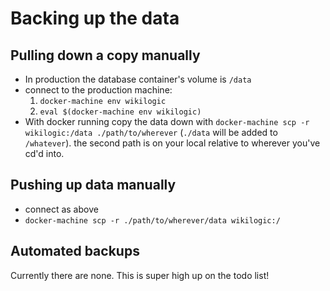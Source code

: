 # Backing up the data

## Pulling down a copy manually

 - In production the database container's volume is `/data`
 - connect to the production machine:
    1. `docker-machine env wikilogic`
    2. `eval $(docker-machine env wikilogic)`
 - With docker running copy the data down with `docker-machine scp -r wikilogic:/data ./path/to/wherever` (`./data` will be added to `/whatever`). the second path is on your local relative to wherever you've cd'd into.

## Pushing up data manually

 - connect as above
 - `docker-machine scp -r ./path/to/wherever/data wikilogic:/`

## Automated backups

Currently there are none. This is super high up on the todo list!